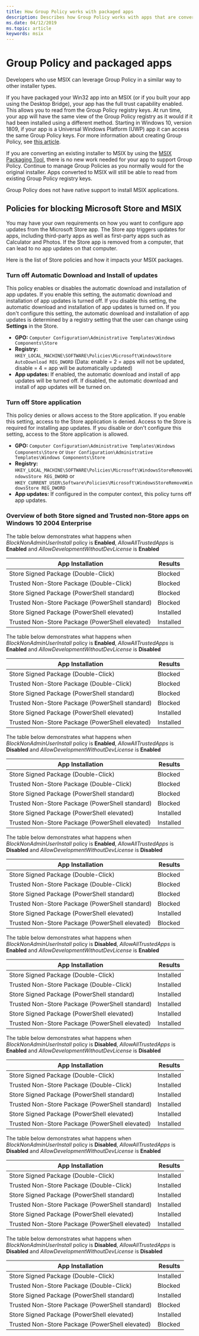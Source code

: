 ```yaml
---
title: How Group Policy works with packaged apps
description: Describes how Group Policy works with apps that are converted to MSIX.
ms.date: 04/12/2019
ms.topic: article
keywords: msix
---
```


# Group Policy and packaged apps

Developers who use MSIX can leverage Group Policy in a similar way to other installer types.

If you have packaged your Win32 app into an MSIX (or if you built your app using the Desktop Bridge), your app has the full trust capability enabled. This allows you to read from the Group Policy registry keys. At run time, your app will have the same view of the Group Policy registry as it would if it had been installed using a different method. Starting in Windows 10, version 1809, if your app is a Universal Windows Platform (UWP) app it can access the same Group Policy keys. For more information about creating Group Policy, see [this article](/openspecs/windows_protocols/ms-gpreg/834da877-264f-4589-9b80-b6b012c8edc3).

If you are converting an existing installer to MSIX by using the [MSIX Packaging Tool](./packaging-tool/tool-overview.md), there is no new work needed for your app to support Group Policy. Continue to manage Group Policies as you normally would for the original installer. Apps converted to MSIX will still be able to read from existing Group Policy registry keys. 

Group Policy does not have native support to install MSIX applications. 

## Policies for blocking Microsoft Store and MSIX 

You may have your own requirements on how you want to configure app updates from the Microsoft Store app. The Store app triggers updates for apps, including third-party apps as well as first-party apps such as Calculator and Photos. If the Store app is removed from a computer, that can lead to no app updates on that computer.

Here is the list of Store policies and how it impacts your MSIX packages.

### Turn off Automatic Download and Install of updates

This policy enables or disables the automatic download and installation of app updates. If you enable this setting, the automatic download and installation of app updates is turned off. If you disable this setting, the automatic download and installation of app updates is turned on. If you don't configure this setting, the automatic download and installation of app updates is determined by a registry setting that the user can change using **Settings** in the Store.

* **GPO:** `Computer Configuration\Administrative Templates\Windows Components\Store`
* **Registry:** `HKEY_LOCAL_MACHINE\SOFTWARE\Policies\Microsoft\WindowsStore AutoDownload REG_DWORD` (Data: enable = 2 = apps will not be updated, disable = 4 = app will be automatically updated)
* **App updates:** If enabled, the automatic download and install of app updates will be turned off. If disabled, the automatic download and install of app updates will be turned on. 

### Turn off Store application

This policy denies or allows access to the Store application. If you enable this setting, access to the Store application is denied. Access to the Store is required for installing app updates. If you disable or don't configure this setting, access to the Store application is allowed.

* **GPO:** `Computer Configuration\Administrative Templates\Windows Components\Store` or `User Configuration\Administrative Templates\Windows Components\Store`
* **Registry:** `HKEY_LOCAL_MACHINE\SOFTWARE\Policies\Microsoft\WindowsStoreRemoveWindowsStore REG_DWORD` or `HKEY_CURRENT_USER\Software\Policies\Microsoft\WindowsStoreRemoveWindowsStore REG_DWORD`
* **App updates:** If configured in the computer context, this policy turns off app updates.

### Overview of both Store signed and Trusted non-Store apps on Windows 10 2004 Enterprise 
The table below demonstrates what happens when *BlockNonAdminUserInstall* policy is **Enabled**, *AllowAllTrustedApps* is **Enabled** and *AllowDevelopmentWithoutDevLicense* is **Enabled**

| App Installation | Results |
|------------------|--------------------|
|Store Signed Package (Double-Click)|Blocked|
|Trusted Non-Store Package (Double-Click)| Blocked|
|Store Signed Package (PowerShell standard)|Blocked|
|Trusted Non-Store Package (PowerShell standard)|Blocked|
|Store Signed Package (PowerShell elevated)|Installed|
|Trusted Non-Store Package (PowerShell elevated)|Installed|

The table below demonstrates what happens when *BlockNonAdminUserInstall* policy is **Enabled**, *AllowAllTrustedApps* is **Enabled** and *AllowDevelopmentWithoutDevLicense* is **Disabled**

| App Installation | Results |
|------------------|--------------------|
|Store Signed Package (Double-Click)|Blocked|
|Trusted Non-Store Package (Double-Click)| Blocked|
|Store Signed Package (PowerShell standard)|Blocked|
|Trusted Non-Store Package (PowerShell standard)|Blocked|
|Store Signed Package (PowerShell elevated)|Installed|
|Trusted Non-Store Package (PowerShell elevated)|Installed|

The table below demonstrates what happens when *BlockNonAdminUserInstall* policy is **Enabled**, *AllowAllTrustedApps* is **Disabled** and *AllowDevelopmentWithoutDevLicense* is **Enabled**

| App Installation | Results |
|------------------|--------------------|
|Store Signed Package (Double-Click)|Blocked|
|Trusted Non-Store Package (Double-Click)| Blocked|
|Store Signed Package (PowerShell standard)|Blocked|
|Trusted Non-Store Package (PowerShell standard)|Blocked|
|Store Signed Package (PowerShell elevated)|Installed|
|Trusted Non-Store Package (PowerShell elevated)|Installed|

The table below demonstrates what happens when *BlockNonAdminUserInstall* policy is **Enabled**, *AllowAllTrustedApps* is **Disabled** and *AllowDevelopmentWithoutDevLicense* is **Disabled**

| App Installation | Results |
|------------------|--------------------|
|Store Signed Package (Double-Click)|Blocked|
|Trusted Non-Store Package (Double-Click)| Blocked|
|Store Signed Package (PowerShell standard)|Blocked|
|Trusted Non-Store Package (PowerShell standard)|Blocked|
|Store Signed Package (PowerShell elevated)|Installed|
|Trusted Non-Store Package (PowerShell elevated)|Blocked|

The table below demonstrates what happens when *BlockNonAdminUserInstall* policy is **Disabled**, *AllowAllTrustedApps* is **Enabled** and *AllowDevelopmentWithoutDevLicense* is **Enabled**

| App Installation | Results |
|------------------|--------------------|
|Store Signed Package (Double-Click)|Installed|
|Trusted Non-Store Package (Double-Click)| Installed|
|Store Signed Package (PowerShell standard)|Installed|
|Trusted Non-Store Package (PowerShell standard)|Installed|
|Store Signed Package (PowerShell elevated)|Installed|
|Trusted Non-Store Package (PowerShell elevated)|Installed|

The table below demonstrates what happens when *BlockNonAdminUserInstall* policy is **Disabled**, *AllowAllTrustedApps* is **Enabled** and *AllowDevelopmentWithoutDevLicense* is **Disabled**

| App Installation | Results |
|------------------|--------------------|
|Store Signed Package (Double-Click)|Installed|
|Trusted Non-Store Package (Double-Click)| Installed|
|Store Signed Package (PowerShell standard)|Installed|
|Trusted Non-Store Package (PowerShell standard)|Installed|
|Store Signed Package (PowerShell elevated)|Installed|
|Trusted Non-Store Package (PowerShell elevated)|Installed|

The table below demonstrates what happens when *BlockNonAdminUserInstall* policy is **Disabled**, *AllowAllTrustedApps* is **Disabled** and *AllowDevelopmentWithoutDevLicense* is **Enabled**

| App Installation | Results |
|------------------|--------------------|
|Store Signed Package (Double-Click)|Installed|
|Trusted Non-Store Package (Double-Click)| Installed|
|Store Signed Package (PowerShell standard)|Installed|
|Trusted Non-Store Package (PowerShell standard)|Installed|
|Store Signed Package (PowerShell elevated)|Installed|
|Trusted Non-Store Package (PowerShell elevated)|Installed|

The table below demonstrates what happens when *BlockNonAdminUserInstall* policy is **Disabled**, *AllowAllTrustedApps* is **Disabled** and *AllowDevelopmentWithoutDevLicense* is **Disabled**

| App Installation | Results |
|------------------|--------------------|
|Store Signed Package (Double-Click)|Installed|
|Trusted Non-Store Package (Double-Click)| Blocked|
|Store Signed Package (PowerShell standard)|Installed|
|Trusted Non-Store Package (PowerShell standard)|Blocked|
|Store Signed Package (PowerShell elevated)|Installed|
|Trusted Non-Store Package (PowerShell elevated)|Blocked|
